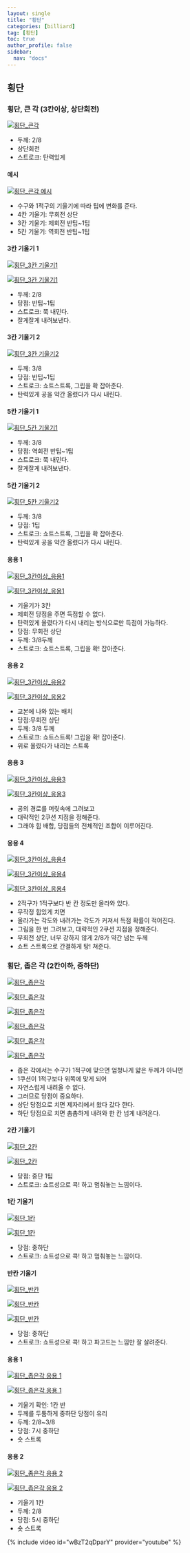```yaml
---
layout: single
title: "횡단"
categories: [billiard]
tag: [횡단] 
toc: true
author_profile: false
sidebar:
  nav: "docs"
---
```


## 횡단

### 횡단, 큰 각 (3칸이상, 상단회전)

[![횡단_큰각](/images/횡단_큰각.png)](/images/횡단_큰각.png)
- 두께: 2/8
- 상단회전
- 스트로크: 탄력있게

#### 예시
[![횡단_큰각 예시](/images/횡단_큰각_예시.png)](/images/횡단_큰각_예시.png)
- 수구와 1적구의 기울기에 따라 팁에 변화를 준다.
- 4칸 기울기: 무회전 상단
- 3칸 기울기: 제회전 반팁~1팁
- 5칸 기울기: 역회전 반팁~1팁

#### 3칸 기울기 1
[![횡단_3칸 기울기1](/images/횡단_3칸1.png)](/images/횡단_3칸1.png)

[![횡단_3칸 기울기1](/images/횡단_3칸2.png)](/images/횡단_3칸2.png)
- 두께: 2/8
- 당점: 반팁~1팁
- 스트로크: 쭉 내민다.
- 잘게잘게 내려보낸다.

#### 3칸 기울기 2
[![횡단_3칸 기울기2](/images/횡단_3칸3.png)](/images/횡단_3칸3.png)
- 두께: 3/8
- 당점: 반팁~1팁
- 스트로크: 쇼트스트록, 그립을 확 잡아준다.
- 탄력있게 공을 약간 올렸다가 다시 내린다.

#### 5칸 기울기 1
[![횡단_5칸 기울기1](/images/횡단_5칸1.png)](/images/횡단_5칸1.png)
- 두께: 3/8
- 당점: 역회전 반팁~1팁
- 스트로크: 쭉 내민다.
- 잘게잘게 내려보낸다.

#### 5칸 기울기 2
[![횡단_5칸 기울기2](/images/횡단_5칸2.png)](/images/횡단_5칸2.png)
- 두께: 3/8
- 당점: 1팁
- 스트로크: 쇼트스트록, 그립을 확 잡아준다.
- 탄력있게 공을 약간 올렸다가 다시 내린다.

#### 응용 1
[![횡단_3칸이상_응용1](/images/횡단_큰각_응용1-1.png)](/images/횡단_큰각_응용1-1.png)

[![횡단_3칸이상_응용1](/images/횡단_큰각_응용1-2.png)](/images/횡단_큰각_응용1-2.png)
- 기울기가 3칸
- 제회전 당점을 주면 득점할 수 없다.
- 탄력있게 올렸다가 다시 내리는 방식으로만 득점이 가능하다.
- 당점: 무회전 상단
- 두께: 3/8두께
- 스트로크: 쇼트스트록, 그립을 확! 잡아준다.

#### 응용 2
[![횡단_3칸이상_응용2](/images/횡단_큰각_응용2-1.png)](/images/횡단_큰각_응용2-1.png)

[![횡단_3칸이상_응용2](/images/횡단_큰각_응용2-2.png)](/images/횡단_큰각_응용2-2.png)
- 교본에 나와 있는 배치
- 당점:무회전 상단
- 두께: 3/8 두께
- 스트로크: 쇼트스트록! 그립을 확! 잡아준다.
- 위로 올렸다가 내리는 스트록

#### 응용 3
[![횡단_3칸이상_응용3](/images/횡단_큰각_응용3-1.png)](/images/횡단_큰각_응용3-1.png)

[![횡단_3칸이상_응용3](/images/횡단_큰각_응용3-2.png)](/images/횡단_큰각_응용3-2.png)
- 공의 경로를 머릿속에 그려보고
- 대략적인 2쿠션 지점을 정해준다.
- 그래야 힘 배합, 당점들의 전체적인 조합이 이루어진다.

#### 응용 4
[![횡단_3칸이상_응용4](/images/횡단_큰각_응용4-1.png)](/images/횡단_큰각_응용4-1.png)

[![횡단_3칸이상_응용4](/images/횡단_큰각_응용4-2.png)](/images/횡단_큰각_응용4-2.png)

[![횡단_3칸이상_응용4](/images/횡단_큰각_응용4-3.png)](/images/횡단_큰각_응용4-3.png)
- 2적구가 1적구보다 반 칸 정도만 올라와 있다.
- 무작정 힘있게 치면
- 올라가는 각도와 내려가는 각도가 커져서 득점 확률이 적어진다.
- 그림을 한 번 그려보고, 대략적인 2쿠션 지점을 정해준다.
- 무회전 상단, 너무 강하지 않게 2/8가 약간 넘는 두께
- 쇼트 스트록으로 간결하게 탕! 쳐준다.

### 횡단, 좁은 각 (2칸이하, 중하단)
[![횡단_좁은각](/images/횡단_좁은각1.png)](/images/횡단_좁은각1.png)

[![횡단_좁은각](/images/횡단_좁은각2.png)](/images/횡단_좁은각2.png)

[![횡단_좁은각](/images/횡단_좁은각3.png)](/images/횡단_좁은각3.png)

[![횡단_좁은각](/images/횡단_좁은각4.png)](/images/횡단_좁은각4.png)

[![횡단_좁은각](/images/횡단_좁은각5.png)](/images/횡단_좁은각5.png)

[![횡단_좁은각](/images/횡단_좁은각6.png)](/images/횡단_좁은각6.png)
- 좁은 각에서는 수구가 1적구에 맞으면 엄청나게 얇은 두께가 아니면
- 1쿠션이 1적구보다 위쪽에 맞게 되어
- 자연스럽게 내려올 수 없다.
- 그러므로 당점이 중요하다.
- 상단 당점으로 치면 제자리에서 왔다 갔다 한다.
- 하단 당점으로 치면 촘촘하게 내려와 한 칸 넘게 내려온다.

#### 2칸 기울기
[![횡단_2칸](/images/횡단_2칸1.png)](/images/횡단_2칸1.png)

[![횡단_2칸](/images/횡단_2칸2.png)](/images/횡단_2칸2.png)
- 당점: 중단 1팁
- 스트로크: 쇼트성으로 콕! 하고 멈춰놓는 느낌이다.

#### 1칸 기울기
[![횡단_1칸](/images/횡단_1칸1.png)](/images/횡단_1칸1.png)

[![횡단_1칸](/images/횡단_1칸2.png)](/images/횡단_1칸2.png)
- 당점: 중하단
- 스트로크: 쇼트성으로 콕! 하고 멈춰놓는 느낌이다.

#### 반칸 기울기
[![횡단_반칸](/images/횡단_반칸1.png)](/images/횡단_반칸1.png)

[![횡단_반칸](/images/횡단_반칸2.png)](/images/횡단_반칸2.png)

[![횡단_반칸](/images/횡단_반칸3.png)](/images/횡단_반칸3.png)
- 당점: 중하단
- 스트로크: 쇼트성으로 콕! 하고 파고드는 느낌만  잘 살려준다.

#### 응용 1
[![횡단_좁은각 응용 1](/images/횡단_좁은각_응용1-1.png)](/images/횡단_좁은각_응용1-1.png)

[![횡단_좁은각 응용 1](/images/횡단_좁은각_응용1-2.png)](/images/횡단_좁은각_응용1-2.png)
- 기울기 확인: 1칸 반
- 두께를 두툼하게 중하단 당점이 유리
- 두께: 2/8~3/8
- 당점: 7시 중하단
- 숏 스트록

#### 응용 2
[![횡단_좁은각 응용 2](/images/횡단_좁은각_응용2-1.png)](/images/횡단_좁은각_응용2-1.png)

[![횡단_좁은각 응용 2](/images/횡단_좁은각_응용2-2.png)](/images/횡단_좁은각_응용2-2.png)
- 기울기 1칸
- 두께: 2/8
- 당점: 5시 중하단
- 숏 스트록

{% include video id="wBzT2qDparY" provider="youtube" %}
